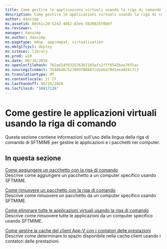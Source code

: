 ```yaml
---
title: Come gestire le applicazioni virtuali usando la riga di comando
description: Come gestire le applicazioni virtuali usando la riga di comando
author: dansimp
ms.assetid: 88c61c20-5243-4862-83eb-5b30825f8bbf
ms.reviewer: ''
manager: dansimp
ms.author: dansimp
ms.pagetype: mdop, appcompat, virtualization
ms.mktglfcycl: deploy
ms.sitesec: library
ms.prod: w10
ms.date: 06/16/2016
ms.openlocfilehash: 762ad14f6325763b7165afc2fff8542baa76f5ac
ms.sourcegitcommit: 354664bc527d93f80687cd2eba70d1eea024c7c3
ms.translationtype: MT
ms.contentlocale: it-IT
ms.lasthandoff: 06/26/2020
ms.locfileid: "10817126"
---
```

# Come gestire le applicazioni virtuali usando la riga di comando


Questa sezione contiene informazioni sull'uso della lingua della riga di comando di SFTMIME per gestire le applicazioni e i pacchetti nei computer.

## In questa sezione


<a href="" id="how-to-add-a-package-by-using-the-command-line"></a>[Come aggiungere un pacchetto con la riga di comando](how-to-add-a-package-by-using-the-command-line.md)  
Descrive come aggiungere un pacchetto a un computer specifico usando SFTMIME.

<a href="" id="how-to-remove-a-package-by-using-the-command-line"></a>[Come rimuovere un pacchetto con la riga di comando](how-to-remove-a-package-by-using-the-command-line.md)  
Descrive come rimuovere un pacchetto da un computer specifico usando SFTMIME.

<a href="" id="how-to-delete-all-virtual-applications-by-using-the-command-line"></a>[Come eliminare tutte le applicazioni virtuali usando la riga di comando](how-to-delete-all-virtual-applications-by-using-the-command-line.md)  
Descrive come rimuovere tutte le applicazioni da un computer specifico usando SFTMIME.

<a href="" id="how-to-manage-the-app-v-client-cache-using-performance-counters"></a>[Come gestire la cache del client App-V con i contatori delle prestazioni](how-to-manage-the-app-v-client-cache-using-performance-counters.md)  
Descrive come determinare lo spazio disponibile nella cache client usando i contatori delle prestazioni.

 

 





